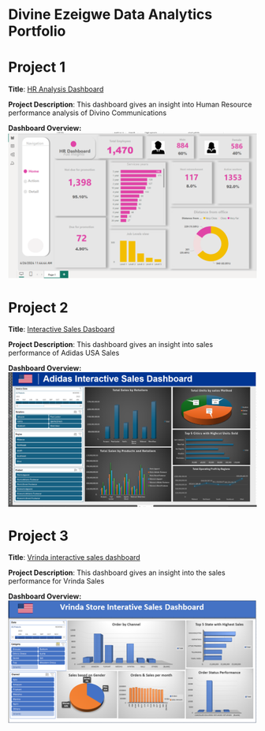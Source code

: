 # Divine Ezeigwe Data Analytics Portfolio
# Project 1
**Title**: [HR Analysis Dashboard](https://github.com/Ifeanyi-Ezeigwe/Data_Analytics)

**Project Description**: This dashboard gives an insight into Human Resource performance analysis of Divino Communications 

**Dashboard Overview:**
![HR_Analytics.png](HR_Analytics.png)


# Project 2
**Title**: [Interactive Sales Dasboard](https://ifeanyi-ezeigwe.github.io/Data_Analytics/)

**Project Description**: This dashboard gives an insight into sales performance of Adidas USA Sales

**Dashboard Overview:**
![Adidas_Interactive_Dashboard.png](Adidas_Interactive_Dashboard.png)



# Project 3
**Title**: [Vrinda interactive sales dashboard](https://ifeanyi-ezeigwe.github.io/Data_Analytics/)

**Project Description**: This dashboard gives an insight into the sales performance for Vrinda Sales

**Dashboard Overview:**
![Vrinda_Sales_dashboard.PNG](Vrinda_Sales_dashboard.PNG)


